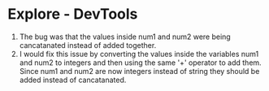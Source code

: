 # Explore - DevTools
1. The bug was that the values inside num1 and num2 were being cancatanated instead of added together.
2. I would fix this issue by converting the values inside the variables num1 and num2 to integers and then using the same '+' operator to add them. Since num1 and num2 are now integers instead of string they should be added instead of cancatanated.